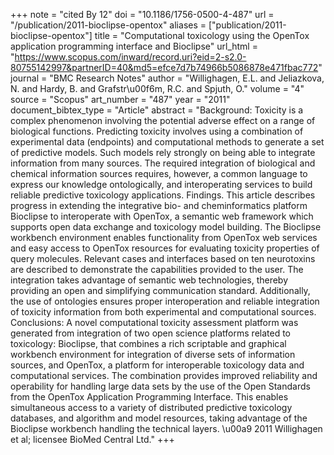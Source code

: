 +++
note = "cited By 12"
doi = "10.1186/1756-0500-4-487"
url = "/publication/2011-bioclipse-opentox"
aliases = ["publication/2011-bioclipse-opentox"]
title = "Computational toxicology using the OpenTox application programming interface and Bioclipse"
url_html = "https://www.scopus.com/inward/record.uri?eid=2-s2.0-80755142997&partnerID=40&md5=efce7d7b74966b5086878e471fbac772"
journal = "BMC Research Notes"
author = "Willighagen, E.L. and Jeliazkova, N. and Hardy, B. and Grafstr\u00f6m, R.C. and Spjuth, O."
volume = "4"
source = "Scopus"
art_number = "487"
year = "2011"
document_bibtex_type = "Article"
abstract = "Background: Toxicity is a complex phenomenon involving the potential adverse effect on a range of biological functions. Predicting toxicity involves using a combination of experimental data (endpoints) and computational methods to generate a set of predictive models. Such models rely strongly on being able to integrate information from many sources. The required integration of biological and chemical information sources requires, however, a common language to express our knowledge ontologically, and interoperating services to build reliable predictive toxicology applications. Findings. This article describes progress in extending the integrative bio- and cheminformatics platform Bioclipse to interoperate with OpenTox, a semantic web framework which supports open data exchange and toxicology model building. The Bioclipse workbench environment enables functionality from OpenTox web services and easy access to OpenTox resources for evaluating toxicity properties of query molecules. Relevant cases and interfaces based on ten neurotoxins are described to demonstrate the capabilities provided to the user. The integration takes advantage of semantic web technologies, thereby providing an open and simplifying communication standard. Additionally, the use of ontologies ensures proper interoperation and reliable integration of toxicity information from both experimental and computational sources. Conclusions: A novel computational toxicity assessment platform was generated from integration of two open science platforms related to toxicology: Bioclipse, that combines a rich scriptable and graphical workbench environment for integration of diverse sets of information sources, and OpenTox, a platform for interoperable toxicology data and computational services. The combination provides improved reliability and operability for handling large data sets by the use of the Open Standards from the OpenTox Application Programming Interface. This enables simultaneous access to a variety of distributed predictive toxicology databases, and algorithm and model resources, taking advantage of the Bioclipse workbench handling the technical layers. \u00a9 2011 Willighagen et al; licensee BioMed Central Ltd."
+++

